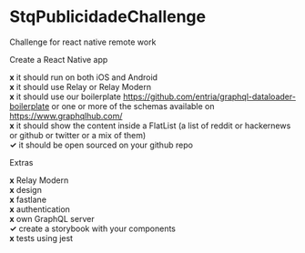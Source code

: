 # StqPublicidadeChallenge
Challenge for react native remote work

Create a React Native app

 <b>x</b>  it should run on both iOS and Android<br />
 <b>x</b> it should use Relay or Relay Modern<br />
 <b>x</b> it should use our boilerplate https://github.com/entria/graphql-dataloader-boilerplate or one or more of the schemas available on https://www.graphqlhub.com/<br />
 <b>x</b> it should show the content inside a FlatList (a list of reddit or hackernews or github or twitter or a mix of them)<br />
  <b>✓</b> it should be open sourced on your github repo
 

Extras

 <b>x</b> Relay Modern<br />
 <b>x</b> design<br />
 <b>x</b> fastlane<br />
 <b>x</b> authentication<br />
 <b>x</b> own GraphQL server<br />
 <b>✓</b> create a storybook with your components<br />
 <b>x</b> tests using jest<br />
